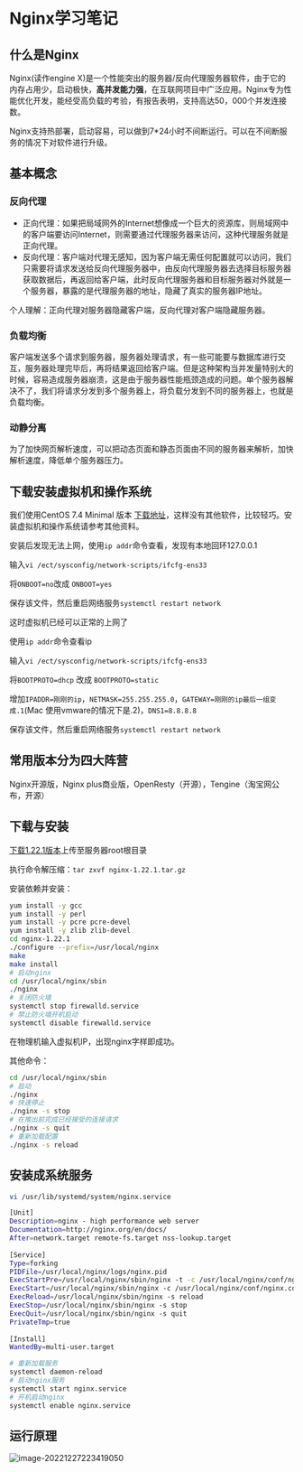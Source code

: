 # Nginx学习笔记

## 什么是Nginx

Nginx(读作engine X)是一个性能突出的服务器/反向代理服务器软件，由于它的内存占用少，启动极快，**高并发能力强**，在互联网项目中广泛应用。Nginx专为性能优化开发，能经受高负载的考验，有报告表明，支持高达50，000个并发连接数。

Nginx支持热部署，启动容易，可以做到7*24小时不间断运行。可以在不间断服务的情况下对软件进行升级。

## 基本概念

### 反向代理

- 正向代理：如果把局域网外的Internet想像成一个巨大的资源库，则局域网中的客户端要访问Internet，则需要通过代理服务器来访问，这种代理服务就是正向代理。
- 反向代理：客户端对代理无感知，因为客户端无需任何配置就可以访问，我们只需要将请求发送给反向代理服务器中，由反向代理服务器去选择目标服务器获取数据后，再返回给客户端，此时反向代理服务器和目标服务器对外就是一个服务器，暴露的是代理服务器的地址，隐藏了真实的服务器IP地址。

个人理解：正向代理对服务器隐藏客户端，反向代理对客户端隐藏服务器。

### 负载均衡

客户端发送多个请求到服务器，服务器处理请求，有一些可能要与数据库进行交互，服务器处理完毕后，再将结果返回给客户端。但是这种架构当并发量特别大的时候，容易造成服务器崩溃，这是由于服务器性能瓶颈造成的问题。单个服务器解决不了，我们将请求分发到多个服务器上，将负载分发到不同的服务器上，也就是负载均衡。

### 动静分离

为了加快网页解析速度，可以把动态页面和静态页面由不同的服务器来解析，加快解析速度，降低单个服务器压力。

## 下载安装虚拟机和操作系统

我们使用CentOS 7.4 Minimal 版本 [下载地址](https://vault.centos.org/7.4.1708/isos/x86_64/CentOS-7-x86_64-Minimal-1708.iso)，这样没有其他软件，比较轻巧。安装虚拟机和操作系统请参考其他资料。

安装后发现无法上网，使用`ip addr`命令查看，发现有本地回环127.0.0.1

输入`vi /ect/sysconfig/network-scripts/ifcfg-ens33`

将`ONBOOT=no`改成 `ONBOOT=yes`

保存该文件，然后重启网络服务`systemctl restart network`

这时虚拟机已经可以正常的上网了

使用`ip addr`命令查看ip

输入`vi /ect/sysconfig/network-scripts/ifcfg-ens33`

将`BOOTPROTO=dhcp` 改成 `BOOTPROTO=static`

增加`IPADDR=刚刚的ip`，`NETMASK=255.255.255.0`，`GATEWAY=刚刚的ip最后一组变成.1`(Mac 使用vmware的情况下是.2)，`DNS1=8.8.8.8` 

保存该文件，然后重启网络服务`systemctl restart network`

## 常用版本分为四大阵营

Nginx开源版，Nginx plus商业版，OpenResty（开源），Tengine（淘宝网公布，开源）

## 下载与安装

[下载1.22.1版本](http://nginx.org/download/nginx-1.22.1.tar.gz)上传至服务器root根目录

执行命令解压缩：`tar zxvf nginx-1.22.1.tar.gz `

安装依赖并安装：

```bash
yum install -y gcc
yum install -y perl
yum install -y pcre pcre-devel
yum install -y zlib zlib-devel
cd nginx-1.22.1
./configure --prefix=/usr/local/nginx
make
make install
# 启动nginx
cd /usr/local/nginx/sbin
./nginx
# 关闭防火墙
systemctl stop firewalld.service
# 禁止防火墙开机启动
systemctl disable firewalld.service
```

在物理机输入虚拟机IP，出现nginx字样即成功。

其他命令：

```bash
cd /usr/local/nginx/sbin
# 启动
./nginx
# 快速停止
./nginx -s stop
# 在推出前完成已经接受的连接请求
./nginx -s quit
# 重新加载配置
./nginx -s reload
```

## 安装成系统服务

```bash
vi /usr/lib/systemd/system/nginx.service
```

```bash
[Unit]
Description=nginx - high performance web server
Documentation=http://nginx.org/en/docs/
After=network.target remote-fs.target nss-lookup.target
 
[Service]
Type=forking
PIDFile=/usr/local/nginx/logs/nginx.pid
ExecStartPre=/usr/local/nginx/sbin/nginx -t -c /usr/local/nginx/conf/nginx.conf
ExecStart=/usr/local/nginx/sbin/nginx -c /usr/local/nginx/conf/nginx.conf
ExecReload=/usr/local/nginx/sbin/nginx -s reload
ExecStop=/usr/local/nginx/sbin/nginx -s stop
ExecQuit=/usr/local/nginx/sbin/nginx -s quit
PrivateTmp=true
 
[Install]
WantedBy=multi-user.target
```

```bash
# 重新加载服务
systemctl daemon-reload
# 启动nginx服务
systemctl start nginx.service
# 开机启动nginx
systemctl enable nginx.service
```

## 运行原理

![image-20221227223419050](https://cdn.jsdelivr.net/gh/inusturbo/images@main/uPic/20221227-223419-J618UP.png)
